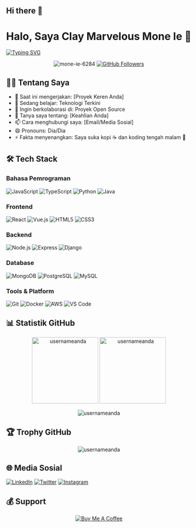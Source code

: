 ## Hi there 👋

<!--
**mone-ie-6284/mone-ie-6284** is a ✨ _special_ ✨ repository because its `README.md` (this file) appears on your GitHub profile.

Here are some ideas to get you started:

- 🔭 I’m currently working on ...
- 🌱 I’m currently learning ...
- 👯 I’m looking to collaborate on ...
- 🤔 I’m looking for help with ...
- 💬 Ask me about ...
- 📫 How to reach me: ...
- 😄 Pronouns: ...
- ⚡ Fun fact: ...
-->

# Halo, Saya Clay Marvelous Mone Ie 👋

[![Typing SVG](https://readme-typing-svg.demolab.com?font=Fira+Code&pause=1000&color=1DA1F2&width=435&lines=Full+Stack+Developer;Open+Source+Contributor;Tech+Enthusiast)](https://git.io/typing-svg)

<p align="center">
  <img src="https://komarev.com/ghpvc/?username=mone-ie-6284
&label=Profile%20views&color=0e75b6&style=flat" alt="mone-ie-6284
" />
  <a href="https://github.com/mone-ie-6284
?tab=followers"><img src="https://img.shields.io/github/followers/mone-ie-6284
?label=Followers&style=social" alt="GitHub Followers"></a>
</p>

## 👨‍💻 Tentang Saya

- 🔭 Saat ini mengerjakan: [Proyek Keren Anda]
- 🌱 Sedang belajar: Teknologi Terkini
- 👯 Ingin berkolaborasi di: Proyek Open Source
- 💬 Tanya saya tentang: [Keahlian Anda]
- 📫 Cara menghubungi saya: [Email/Media Sosial]
- 😄 Pronouns: Dia/Dia
- ⚡ Fakta menyenangkan: Saya suka kopi ☕ dan koding tengah malam 🌙

## 🛠 Tech Stack

### Bahasa Pemrograman
![JavaScript](https://img.shields.io/badge/-JavaScript-F7DF1E?style=flat-square&logo=javascript&logoColor=black)
![TypeScript](https://img.shields.io/badge/-TypeScript-3178C6?style=flat-square&logo=typescript&logoColor=white)
![Python](https://img.shields.io/badge/-Python-3776AB?style=flat-square&logo=python&logoColor=white)
![Java](https://img.shields.io/badge/-Java-007396?style=flat-square&logo=java&logoColor=white)

### Frontend
![React](https://img.shields.io/badge/-React-61DAFB?style=flat-square&logo=react&logoColor=black)
![Vue.js](https://img.shields.io/badge/-Vue.js-4FC08D?style=flat-square&logo=vue.js&logoColor=white)
![HTML5](https://img.shields.io/badge/-HTML5-E34F26?style=flat-square&logo=html5&logoColor=white)
![CSS3](https://img.shields.io/badge/-CSS3-1572B6?style=flat-square&logo=css3&logoColor=white)

### Backend
![Node.js](https://img.shields.io/badge/-Node.js-339933?style=flat-square&logo=node.js&logoColor=white)
![Express](https://img.shields.io/badge/-Express-000000?style=flat-square&logo=express&logoColor=white)
![Django](https://img.shields.io/badge/-Django-092E20?style=flat-square&logo=django&logoColor=white)

### Database
![MongoDB](https://img.shields.io/badge/-MongoDB-47A248?style=flat-square&logo=mongodb&logoColor=white)
![PostgreSQL](https://img.shields.io/badge/-PostgreSQL-336791?style=flat-square&logo=postgresql&logoColor=white)
![MySQL](https://img.shields.io/badge/-MySQL-4479A1?style=flat-square&logo=mysql&logoColor=white)

### Tools & Platform
![Git](https://img.shields.io/badge/-Git-F05032?style=flat-square&logo=git&logoColor=white)
![Docker](https://img.shields.io/badge/-Docker-2496ED?style=flat-square&logo=docker&logoColor=white)
![AWS](https://img.shields.io/badge/-AWS-232F3E?style=flat-square&logo=amazon-aws&logoColor=white)
![VS Code](https://img.shields.io/badge/-VS%20Code-007ACC?style=flat-square&logo=visual-studio-code&logoColor=white)

## 📊 Statistik GitHub

<p align="center">
  <img height="180em" src="https://github-readme-stats.vercel.app/api?username=usernameanda&show_icons=true&theme=radical&include_all_commits=true&count_private=true" alt="usernameanda" />
  <img height="180em" src="https://github-readme-stats.vercel.app/api/top-langs/?username=usernameanda&layout=compact&langs_count=8&theme=radical" alt="usernameanda" />
</p>

<p align="center">
  <img src="https://github-readme-streak-stats.herokuapp.com/?user=usernameanda&theme=radical" alt="usernameanda" />
</p>

## 🏆 Trophy GitHub
<p align="center">
  <img src="https://github-profile-trophy.vercel.app/?username=usernameanda&theme=radical&no-frame=true&row=1&column=7" alt="usernameanda" />
</p>

## 🌐 Media Sosial
[![LinkedIn](https://img.shields.io/badge/-LinkedIn-0A66C2?style=for-the-badge&logo=linkedin&logoColor=white)](https://linkedin.com/in/usernameanda)
[![Twitter](https://img.shields.io/badge/-Twitter-1DA1F2?style=for-the-badge&logo=twitter&logoColor=white)](https://twitter.com/usernameanda)
[![Instagram](https://img.shields.io/badge/-Instagram-E4405F?style=for-the-badge&logo=instagram&logoColor=white)](https://instagram.com/usernameanda)

## 💰 Support
<p align="center">
  <a href="https://www.buymeacoffee.com/usernameanda"><img src="https://img.shields.io/badge/Buy_Me_A_Coffee-FFDD00?style=for-the-badge&logo=buy-me-a-coffee&logoColor=black" alt="Buy Me A Coffee"></a>
</p>
